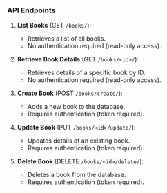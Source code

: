 ### API Endpoints

1. **List Books** (GET `/books/`):
   - Retrieves a list of all books.
   - No authentication required (read-only access).

2. **Retrieve Book Details** (GET `/books/<id>/`):
   - Retrieves details of a specific book by ID.
   - No authentication required (read-only access).

3. **Create Book** (POST `/books/create/`):
   - Adds a new book to the database.
   - Requires authentication (token required).

4. **Update Book** (PUT `/books/<id>/update/`):
   - Updates details of an existing book.
   - Requires authentication (token required).

5. **Delete Book** (DELETE `/books/<id>/delete/`):
   - Deletes a book from the database.
   - Requires authentication (token required).
